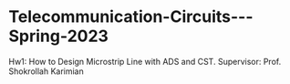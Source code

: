 # Telecommunication-Circuits---Spring-2023
Hw1: How to Design Microstrip Line with ADS and CST. 
Supervisor: Prof. Shokrollah Karimian
